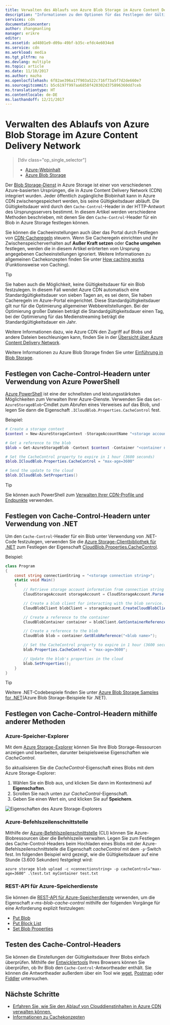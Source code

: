 ```yaml
---
title: Verwalten des Ablaufs von Azure Blob Storage im Azure Content Delivery Network | Microsoft-Dokumentation
description: "Informationen zu den Optionen für das Festlegen der Gültigkeitsdauer von Blobs beim Azure CDN-Zwischenspeichern."
services: cdn
documentationcenter: 
author: zhangmanling
manager: erikre
editor: 
ms.assetid: ad4801e9-d09a-49bf-b35c-efdc4e6034e8
ms.service: cdn
ms.workload: media
ms.tgt_pltfrm: na
ms.devlang: multiple
ms.topic: article
ms.date: 11/10/2017
ms.author: mazha
ms.openlocfilehash: 6f82ae396a17f903a522c716f73a5f7d2de660e7
ms.sourcegitcommit: b5c6197f997aa6858f420302d375896360dd7ceb
ms.translationtype: HT
ms.contentlocale: de-DE
ms.lasthandoff: 12/21/2017
---
```

# <a name="manage-expiration-of-azure-blob-storage-in-azure-content-delivery-network"></a>Verwalten des Ablaufs von Azure Blob Storage im Azure Content Delivery Network
> [!div class="op_single_selector"]
> * [Azure-Webinhalt](cdn-manage-expiration-of-cloud-service-content.md)
> * [Azure Blob Storage](cdn-manage-expiration-of-blob-content.md)
> 
> 

Der [Blob Storage-Dienst](../storage/common/storage-introduction.md#blob-storage) in Azure Storage ist einer von verschiedenen Azure-basierten Ursprüngen, die in Azure Content Delivery Network (CDN) integriert wurden. Jeder öffentlich zugängliche Blobinhalt kann in Azure CDN zwischengespeichert werden, bis seine Gültigkeitsdauer abläuft. Die Gültigkeitsdauer wird durch den `Cache-Control`-Header in der HTTP-Antwort des Ursprungsservers bestimmt. In diesem Artikel werden verschiedene Methoden beschrieben, mit denen Sie den `Cache-Control`-Header für ein Blob in Azure Storage festlegen können.

Sie können die Cacheeinstellungen auch über das Portal durch Festlegen von [CDN-Cacheregeln](cdn-caching-rules.md) steuern. Wenn Sie Cacheregeln einrichten und ihr Zwischenspeicherverhalten auf **Außer Kraft setzen** oder **Cache umgehen** festlegen, werden die in diesem Artikel erörterten vom Ursprung angegebenen Cacheeinstellungen ignoriert. Weitere Informationen zu allgemeinen Cachekonzepten finden Sie unter [How caching works](cdn-how-caching-works.md) (Funktionsweise von Caching).

> [!TIP]
> Sie haben auch die Möglichkeit, keine Gültigkeitsdauer für ein Blob festzulegen. In diesem Fall wendet Azure CDN automatisch eine Standardgültigkeitsdauer von sieben Tagen an, es sei denn, Sie haben Cacheregeln im Azure-Portal eingerichtet. Diese Standardgültigkeitsdauer gilt nur für die Optimierung allgemeiner Webbereitstellungen. Bei der Optimierung großer Dateien beträgt die Standardgültigkeitsdauer einen Tag, bei der Optimierung für das Medienstreaming beträgt die Standardgültigkeitsdauer ein Jahr.
> 
> Weitere Informationen dazu, wie Azure CDN den Zugriff auf Blobs und andere Dateien beschleunigen kann, finden Sie in der [Übersicht über Azure Content Delivery Network](cdn-overview.md).
> 
> Weitere Informationen zu Azure Blob Storage finden Sie unter [Einführung in Blob Storage](https://docs.microsoft.com/azure/storage/blobs/storage-blobs-introduction).
 

## <a name="setting-cache-control-headers-by-using-azure-powershell"></a>Festlegen von Cache-Control-Headern unter Verwendung von Azure PowerShell
[Azure PowerShell](/powershell/azure/overview) ist eine der schnellsten und leistungsstärksten Möglichkeiten zum Verwalten Ihrer Azure-Dienste. Verwenden Sie das `Get-AzureStorageBlob`-Cmdlet zum Abrufen eines Verweises auf das Blob, und legen Sie dann die Eigenschaft `.ICloudBlob.Properties.CacheControl` fest. 

Beispiel:

```powershell
# Create a storage context
$context = New-AzureStorageContext -StorageAccountName "<storage account name>" -StorageAccountKey "<storage account key>"

# Get a reference to the blob
$blob = Get-AzureStorageBlob -Context $context -Container "<container name>" -Blob "<blob name>"

# Set the CacheControl property to expire in 1 hour (3600 seconds)
$blob.ICloudBlob.Properties.CacheControl = "max-age=3600"

# Send the update to the cloud
$blob.ICloudBlob.SetProperties()
```

> [!TIP]
> Sie können auch PowerShell zum [Verwalten Ihrer CDN-Profile und Endpunkte](cdn-manage-powershell.md) verwenden.
> 
>

## <a name="setting-cache-control-headers-by-using-net"></a>Festlegen von Cache-Control-Headern unter Verwendung von .NET
Um den `Cache-Control`-Header für ein Blob unter Verwendung von .NET-Code festzulegen, verwenden Sie die [Azure Storage-Clientbibliothek für .NET](../storage/blobs/storage-dotnet-how-to-use-blobs.md) zum Festlegen der Eigenschaft [CloudBlob.Properties.CacheControl](https://msdn.microsoft.com/library/microsoft.windowsazure.storage.blob.blobproperties.cachecontrol.aspx).

Beispiel:

```csharp
class Program
{
    const string connectionString = "<storage connection string>";
    static void Main()
    {
        // Retrieve storage account information from connection string
        CloudStorageAccount storageAccount = CloudStorageAccount.Parse(connectionString);

        // Create a blob client for interacting with the blob service.
        CloudBlobClient blobClient = storageAccount.CreateCloudBlobClient();

        // Create a reference to the container
        CloudBlobContainer container = blobClient.GetContainerReference("<container name>");

        // Create a reference to the blob
        CloudBlob blob = container.GetBlobReference("<blob name>");

        // Set the CacheControl property to expire in 1 hour (3600 seconds)
        blob.Properties.CacheControl = "max-age=3600";

        // Update the blob's properties in the cloud
        blob.SetProperties();
    }
}
```

> [!TIP]
> Weitere .NET-Codebespiele finden Sie unter [Azure Blob Storage Samples for .NET](https://azure.microsoft.com/documentation/samples/storage-blob-dotnet-getting-started/)(Azure Blob Storage-Beispiele für .NET).
> 

## <a name="setting-cache-control-headers-by-using-other-methods"></a>Festlegen von Cache-Control-Headern mithilfe anderer Methoden

### <a name="azure-storage-explorer"></a>Azure-Speicher-Explorer
Mit dem [Azure Storage-Explorer](https://azure.microsoft.com/en-us/features/storage-explorer/) können Sie Ihre Blob Storage-Ressourcen anzeigen und bearbeiten, darunter beispielsweise Eigenschaften wie *CacheControl*. 

So aktualisieren Sie die *CacheControl*-Eigenschaft eines Blobs mit dem Azure Storage-Explorer:
   1. Wählen Sie ein Blob aus, und klicken Sie dann im Kontextmenü auf **Eigenschaften**. 
   2. Scrollen Sie nach unten zur *CacheControl*-Eigenschaft.
   3. Geben Sie einen Wert ein, und klicken Sie auf **Speichern**.


![Eigenschaften des Azure Storage-Explorers](./media/cdn-manage-expiration-of-blob-content/cdn-storage-explorer-properties.png)

### <a name="azure-command-line-interface"></a>Azure-Befehlszeilenschnittstelle
Mithilfe der [Azure-Befehlszeilenschnittstelle](https://docs.microsoft.com/cli/azure/overview?view=azure-cli-latest) (CLI) können Sie Azure-Blobressourcen über die Befehlszeile verwalten. Legen Sie zum Festlegen des Cache-Control-Headers beim Hochladen eines Blobs mit der Azure-Befehlszeilenschnittstelle die Eigenschaft *cacheControl* mit dem `-p`-Switch fest. Im folgenden Beispiel wird gezeigt, wie die Gültigkeitsdauer auf eine Stunde (3.600 Sekunden) festgelegt wird:
  
```azurecli
azure storage blob upload -c <connectionstring> -p cacheControl="max-age=3600" .\test.txt myContainer test.txt
```

### <a name="azure-storage-services-rest-api"></a>REST-API für Azure-Speicherdienste
Sie können die [REST-API für Azure-Speicherdienste](https://msdn.microsoft.com/library/azure/dd179355.aspx) verwenden, um die Eigenschaft *x-ms-blob-cache-control* mithilfe der folgenden Vorgänge für eine Anforderung explizit festzulegen:
  
   - [Put Blob](https://msdn.microsoft.com/en-us/library/azure/dd179451.aspx)
   - [Put Block List](https://msdn.microsoft.com/en-us/library/azure/dd179467.aspx)
   - [Set Blob Properties](https://msdn.microsoft.com/library/azure/ee691966.aspx)

## <a name="testing-the-cache-control-header"></a>Testen des Cache-Control-Headers
Sie können die Einstellungen der Gültigkeitsdauer Ihrer Blobs einfach überprüfen. Mithilfe der [Entwicklertools](https://developer.microsoft.com/microsoft-edge/platform/documentation/f12-devtools-guide/) Ihres Browsers können Sie überprüfen, ob Ihr Blob den `Cache-Control`-Antwortheader enthält. Sie können die Antwortheader außerdem über ein Tool wie [wget](https://www.gnu.org/software/wget/), [Postman](https://www.getpostman.com/) oder [Fiddler](http://www.telerik.com/fiddler) untersuchen.

## <a name="next-steps"></a>Nächste Schritte
* [Erfahren Sie, wie Sie den Ablauf von Clouddienstinhalten in Azure CDN verwalten können.](cdn-manage-expiration-of-cloud-service-content.md)
* [Informationen zu Cachekonzepten](cdn-how-caching-works.md)

